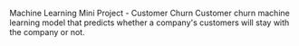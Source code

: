 Machine Learning Mini Project - Customer Churn
Customer churn machine learning model that predicts whether a company's customers will stay with the company or not.
